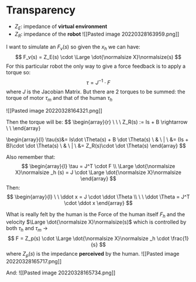# Transparency
- $Z_E$: impedance of **virtual environment**
- $Z_R$: impedance of the **robot**
![[Pasted image 20220328163959.png]]

I want to simulate an $F_v(s)$ so given the $x_h$ we can have:
$$
F_v(s) = Z_E(s) \cdot \Large \dot{\normalsize X}\normalsize(s)
$$
For this particular robot the only way to give a force feedback is to apply a torque so:
$$
\tau = J^{-1} \cdot F
$$
where $J$ is the Jacobian Matrix.
But there are 2 torques to be summed: the torque of motor $\tau_m$ and that of the human $\tau_h$

![[Pasted image 20220328164321.png]]

Then the torque will be:
$$
\begin{array}{r}
\\
\\
\\
Z_R(s) := Is + B \rightarrow
\\
\\
\end{array}

\begin{array}{l}
\tau(s)&= Is\dot \Theta(s) + B \dot \Theta(s)
\\
& \ |
\\
&= (Is + B)\cdot \dot \Theta(s)
\\
& \ |
\\
&= Z_R(s)\cdot \dot \Theta(s)
\end{array}
$$

Also remember that:
$$
\begin{array}{l}
\tau = J^T \cdot F
\\
\Large \dot{\normalsize X}\normalsize _h (s) = J \cdot \Large \dot{\normalsize X}\normalsize
\end{array}
$$
Then:
$$
\begin{array}{l}
\ \ \ddot x = J \cdot \ddot \Theta
\\
\ \ \ddot \Theta = J^T \cdot \ddot x
\end{array}
$$

What is really felt by the human is the Force of the human itself $F_h$ and the velocity $\Large \dot{\normalsize X}\normalsize(s)$ which is controlled by both $\tau_h$ and $\tau_m$ ->
$$
F = Z_p(s) \cdot \Large \dot{\normalsize X}\normalsize _h \cdot \frac{1}{s}
$$
where $Z_p(s)$ is the impedance **perceived** by the human.
![[Pasted image 20220328165717.png]]

And:
![[Pasted image 20220328165734.png]]
